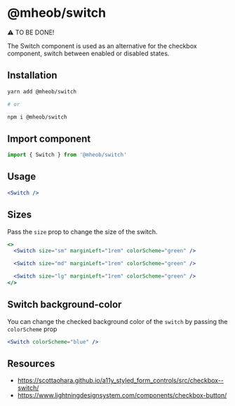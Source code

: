 # @mheob/switch

⚠️ TO BE DONE!

The Switch component is used as an alternative for the checkbox component,
switch between enabled or disabled states.

## Installation

```sh
yarn add @mheob/switch

# or

npm i @mheob/switch
```

## Import component

```jsx
import { Switch } from '@mheob/switch'
```

## Usage

```jsx
<Switch />
```

## Sizes

Pass the `size` prop to change the size of the switch.

```jsx
<>
  <Switch size="sm" marginLeft="1rem" colorScheme="green" />

  <Switch size="md" marginLeft="1rem" colorScheme="green" />

  <Switch size="lg" marginLeft="1rem" colorScheme="green" />
</>
```

## Switch background-color

You can change the checked background color of the `switch` by passing the
`colorScheme` prop

```jsx
<Switch colorScheme="blue" />
```

## Resources

- <https://scottaohara.github.io/a11y_styled_form_controls/src/checkbox--switch/>
- <https://www.lightningdesignsystem.com/components/checkbox-button/>
